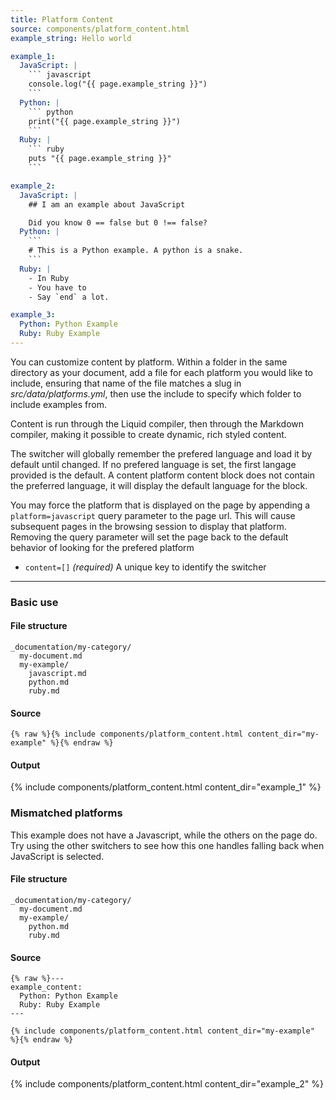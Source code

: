 ```yaml
---
title: Platform Content
source: components/platform_content.html
example_string: Hello world

example_1:
  JavaScript: |
    ``` javascript
    console.log("{{ page.example_string }}")
    ```
  Python: |
    ``` python
    print("{{ page.example_string }}")
    ```
  Ruby: |
    ``` ruby
    puts "{{ page.example_string }}"
    ```

example_2:
  JavaScript: |
    ## I am an example about JavaScript

    Did you know 0 == false but 0 !== false?
  Python: |
    ```
    # This is a Python example. A python is a snake.
    ```
  Ruby: |
    - In Ruby
    - You have to
    - Say `end` a lot.

example_3:
  Python: Python Example
  Ruby: Ruby Example
---
```


You can customize content by platform. Within a folder in the same directory as your document, add a file for each platform you would like to include, ensuring that name of the file matches a slug in *src/data/platforms.yml*, then use the include to specify which folder to include examples from.

Content is run through the Liquid compiler, then through the Markdown compiler, making it possible to create dynamic, rich styled content.

The switcher will globally remember the prefered language and load it by default until changed. If no prefered language is set, the first langage provided is the default. A content platform content block does not contain the preferred language, it will display the default language for the block.

You may force the platform that is displayed on the page by appending a `platform=javascript` query parameter to the page url. This will cause subsequent pages in the browsing session to display that platform. Removing the query parameter will set the page back to the default behavior of looking for the prefered platform

- `content=[]` _(required)_ A unique key to identify the switcher

<hr>

### Basic use

#### File structure

```
_documentation/my-category/
  my-document.md
  my-example/
    javascript.md
    python.md
    ruby.md
```

#### Source

```liquid
{% raw %}{% include components/platform_content.html content_dir="my-example" %}{% endraw %}
```

#### Output

<div class="p-3 mb-3 mb-md-5 border rounded content-flush-bottom">
{% include components/platform_content.html content_dir="example_1" %}
</div>

### Mismatched platforms

This example does not have a Javascript, while the others on the page do. Try
using the other switchers to see how this one handles falling back when
JavaScript is selected.

#### File structure

```
_documentation/my-category/
  my-document.md
  my-example/
    python.md
    ruby.md
```

#### Source

```liquid
{% raw %}---
example_content:
  Python: Python Example
  Ruby: Ruby Example
---

{% include components/platform_content.html content_dir="my-example" %}{% endraw %}
```

#### Output

<div class="p-3 mb-3 mb-md-5 border rounded content-flush-bottom">
{% include components/platform_content.html content_dir="example_2" %}
</div>
